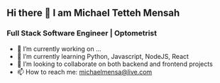 ## Hi there 👋 I am Michael Tetteh Mensah

### Full Stack Software Engineer | Optometrist

- 🔭 I’m currently working on ...
- 🌱 I’m currently learning Python, Javascript, NodeJS, React
- 👯 I’m looking to collaborate on both backend and frontend projects
- 📫 How to reach me: michaelmensa@live.com
